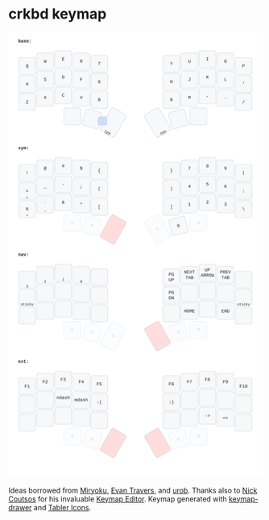 # crkbd keymap

![](keymap-drawer/corne.svg)

Ideas borrowed from [Miryoku][], [Evan Travers][], and [urob][].
Thanks also to [Nick Coutsos][] for his invaluable [Keymap Editor][].
Keymap generated with [keymap-drawer][] and [Tabler Icons][].

[Miryoku]: https://github.com/manna-harbour/miryoku/
[Evan Travers]: https://evantravers.com/articles/2023/05/27/5x3-3-keyboard-layout/
[urob]: https://github.com/urob/zmk-config
[Nick Coutsos]: https://nickcoutsos.github.io/
[Keymap Editor]: https://nickcoutsos.github.io/keymap-editor/
[keymap-drawer]: https://github.com/caksoylar/keymap-drawer
[Tabler Icons]: https://tabler-icons.io/

